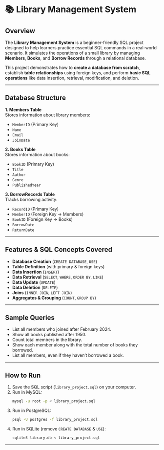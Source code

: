 # 📚 Library Management System

## **Overview**  
The **Library Management System** is a beginner-friendly SQL project designed to help learners practice essential SQL commands in a real-world scenario. It simulates the operations of a small library by managing **Members**, **Books**, and **Borrow Records** through a relational database.  

This project demonstrates how to **create a database from scratch**, establish **table relationships** using foreign keys, and perform **basic SQL operations** like data insertion, retrieval, modification, and deletion.

***

## **Database Structure**  

**1. Members Table**  
Stores information about library members:  
- `MemberID` (Primary Key)  
- `Name`  
- `Email`  
- `JoinDate`  

**2. Books Table**  
Stores information about books:  
- `BookID` (Primary Key)  
- `Title`  
- `Author`  
- `Genre`  
- `PublishedYear`  

**3. BorrowRecords Table**  
Tracks borrowing activity:  
- `RecordID` (Primary Key)  
- `MemberID` (Foreign Key → Members)  
- `BookID` (Foreign Key → Books)  
- `BorrowDate`  
- `ReturnDate`  

***

## **Features & SQL Concepts Covered**
- **Database Creation** (`CREATE DATABASE`, `USE`)  
- **Table Definition** (with primary & foreign keys)  
- **Data Insertion** (`INSERT`)  
- **Data Retrieval** (`SELECT`, `WHERE`, `ORDER BY`, `LIKE`)  
- **Data Update** (`UPDATE`)  
- **Data Deletion** (`DELETE`)  
- **Joins** (`INNER JOIN`, `LEFT JOIN`)  
- **Aggregates & Grouping** (`COUNT`, `GROUP BY`)  

***

## **Sample Queries**
- List all members who joined after February 2024.  
- Show all books published after 1950.  
- Count total members in the library.  
- Show each member along with the total number of books they borrowed.  
- List all members, even if they haven’t borrowed a book.  

***

## **How to Run**
1. Save the SQL script (`library_project.sql`) on your computer.  
2. Run in MySQL:  
   ```bash
   mysql -u root -p < library_project.sql
   ```
3. Run in PostgreSQL:  
   ```bash
   psql -U postgres -f library_project.sql
   ```
4. Run in SQLite (remove `CREATE DATABASE` & `USE`):  
   ```bash
   sqlite3 library.db < library_project.sql
   ```

***

